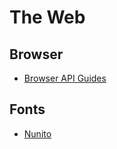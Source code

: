 # The Web

## Browser

- [Browser API Guides](https://flaviocopes.com/web-platform/)

## Fonts

- [Nunito](https://fonts.google.com/specimen/Nunito)
